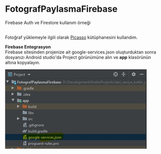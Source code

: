 # FotografPaylasmaFirebase
Firebase Auth ve Firestore kullanım örneği
<br><br>

Fotoğraf yüklemeyle ilgili olarak <a href="https://github.com/square/picasso">Picasso</a> kütüphanesini kullandım. 

<b>Firebase Entegrasyon</b>
<br>
Firebase sitesinden projenize ait google-services.json oluşturduktan sonra dosyanızı Android studio'da Project görünümüne alın ve <b>app</b> klasörünün altına kopyalayın.

<img src="https://github.com/sinanercetin/FotografPaylasmaFirebase/blob/master/firebase_entegrasyon.JPG">




